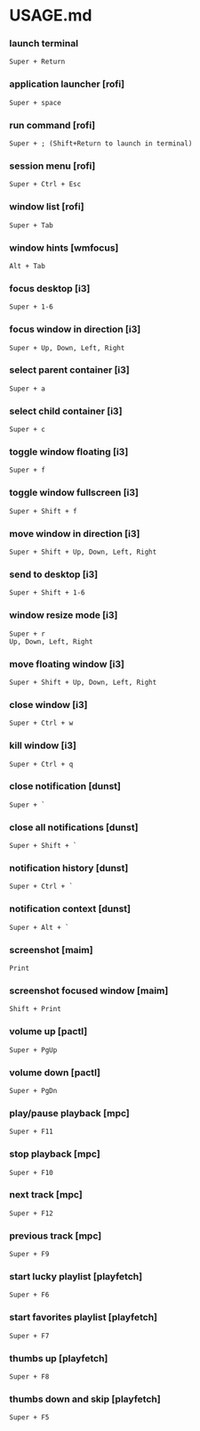 # USAGE.md

### launch terminal
    Super + Return

### application launcher [rofi]
    Super + space

### run command [rofi]
    Super + ; (Shift+Return to launch in terminal)

### session menu [rofi]
    Super + Ctrl + Esc

### window list [rofi]
    Super + Tab

### window hints [wmfocus]
    Alt + Tab

### focus desktop [i3]
    Super + 1-6

### focus window in direction [i3]
    Super + Up, Down, Left, Right

### select parent container [i3]
    Super + a

### select child container [i3]
    Super + c

### toggle window floating [i3]
    Super + f

### toggle window fullscreen [i3]
    Super + Shift + f

### move window in direction [i3]
    Super + Shift + Up, Down, Left, Right

### send to desktop [i3]
    Super + Shift + 1-6

### window resize mode [i3]
    Super + r
    Up, Down, Left, Right

### move floating window [i3]
    Super + Shift + Up, Down, Left, Right

### close window [i3]
    Super + Ctrl + w

### kill window [i3]
    Super + Ctrl + q

### close notification [dunst]
    Super + `

### close all notifications [dunst]
    Super + Shift + `

### notification history [dunst]
    Super + Ctrl + `

### notification context [dunst]
    Super + Alt + `

### screenshot [maim]
    Print

### screenshot focused window [maim]
    Shift + Print

### volume up [pactl]
    Super + PgUp

### volume down [pactl]
    Super + PgDn

### play/pause playback [mpc]
    Super + F11

### stop playback [mpc]
    Super + F10

### next track [mpc]
    Super + F12

### previous track [mpc]
    Super + F9

### start lucky playlist [playfetch]
    Super + F6

### start favorites playlist [playfetch]
    Super + F7

### thumbs up [playfetch]
    Super + F8

### thumbs down and skip [playfetch]
    Super + F5

